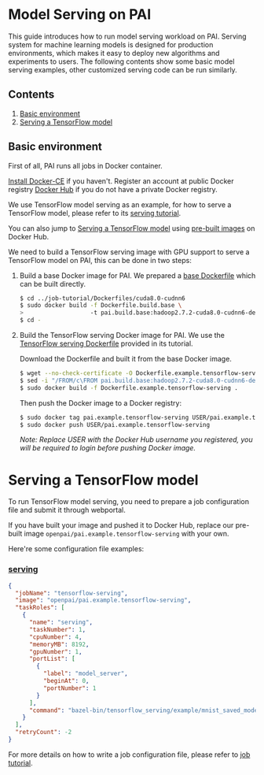 <!--
  Copyright (c) Microsoft Corporation
  All rights reserved.

  MIT License

  Permission is hereby granted, free of charge, to any person obtaining a copy of this software and associated
  documentation files (the "Software"), to deal in the Software without restriction, including without limitation
  the rights to use, copy, modify, merge, publish, distribute, sublicense, and/or sell copies of the Software, and
  to permit persons to whom the Software is furnished to do so, subject to the following conditions:
  The above copyright notice and this permission notice shall be included in all copies or substantial portions of the Software.

  THE SOFTWARE IS PROVIDED *AS IS*, WITHOUT WARRANTY OF ANY KIND, EXPRESS OR IMPLIED, INCLUDING
  BUT NOT LIMITED TO THE WARRANTIES OF MERCHANTABILITY, FITNESS FOR A PARTICULAR PURPOSE AND
  NONINFRINGEMENT. IN NO EVENT SHALL THE AUTHORS OR COPYRIGHT HOLDERS BE LIABLE FOR ANY CLAIM,
  DAMAGES OR OTHER LIABILITY, WHETHER IN AN ACTION OF CONTRACT, TORT OR OTHERWISE, ARISING FROM,
  OUT OF OR IN CONNECTION WITH THE SOFTWARE OR THE USE OR OTHER DEALINGS IN THE SOFTWARE.
-->


# Model Serving on PAI

This guide introduces how to run model serving workload on PAI.
Serving system for machine learning models is designed for production environments, which makes it easy to deploy new algorithms and experiments to users.
The following contents show some basic model serving examples, other customized serving code can be run similarly.


## Contents

1. [Basic environment](#basic-environment)
2. [Serving a TensorFlow model](#serving-a-tensorflow-model)


## Basic environment

First of all, PAI runs all jobs in Docker container.

[Install Docker-CE](https://docs.docker.com/install/linux/docker-ce/ubuntu/) if you haven't. Register an account at public Docker registry [Docker Hub](https://hub.docker.com/) if you do not have a private Docker registry.

We use TensorFlow model serving as an example, for how to serve a TensorFlow model, please refer to its [serving tutorial](https://www.tensorflow.org/serving/serving_basic).

You can also jump to [Serving a TensorFlow model](#serving-a-tensorflow-model) using [pre-built images](https://hub.docker.com/r/openpai/pai.example.tensorflow-serving/) on Docker Hub.

We need to build a TensorFlow serving image with GPU support to serve a TensorFlow model on PAI, this can be done in two steps:

1. Build a base Docker image for PAI. We prepared a [base Dockerfile](../../job-tutorial/Dockerfiles/cuda8.0-cudnn6/Dockerfile.build.base) which can be built directly.

    ```bash
    $ cd ../job-tutorial/Dockerfiles/cuda8.0-cudnn6
    $ sudo docker build -f Dockerfile.build.base \
    >                   -t pai.build.base:hadoop2.7.2-cuda8.0-cudnn6-devel-ubuntu16.04 .
    $ cd -
    ```

2. Build the TensorFlow serving Docker image for PAI. We use the [TensorFlow serving Dockerfile](https://github.com/tensorflow/serving/blob/master/tensorflow_serving/tools/docker/Dockerfile.devel-gpu) provided in its tutorial.

    Download the Dockerfile and built it from the base Docker image.

    ```bash
    $ wget --no-check-certificate -O Dockerfile.example.tensorflow-serving https://raw.githubusercontent.com/tensorflow/serving/master/tensorflow_serving/tools/docker/Dockerfile.devel-gpu
    $ sed -i "/FROM/c\FROM pai.build.base:hadoop2.7.2-cuda8.0-cudnn6-devel-ubuntu16.04" Dockerfile.example.tensorflow-serving
    $ sudo docker build -f Dockerfile.example.tensorflow-serving .
    ```

    Then push the Docker image to a Docker registry:

    ```bash
    $ sudo docker tag pai.example.tensorflow-serving USER/pai.example.tensorflow-serving
    $ sudo docker push USER/pai.example.tensorflow-serving
    ```
    *Note: Replace USER with the Docker Hub username you registered, you will be required to login before pushing Docker image.*


# Serving a TensorFlow model

To run TensorFlow model serving, you need to prepare a job configuration file and submit it through webportal.

If you have built your image and pushed it to Docker Hub, replace our pre-built image `openpai/pai.example.tensorflow-serving` with your own.

Here're some configuration file examples:

### [serving](https://www.tensorflow.org/serving/serving_basic)
```json
{
  "jobName": "tensorflow-serving",
  "image": "openpai/pai.example.tensorflow-serving",
  "taskRoles": [
    {
      "name": "serving",
      "taskNumber": 1,
      "cpuNumber": 4,
      "memoryMB": 8192,
      "gpuNumber": 1,
      "portList": [
        {
          "label": "model_server",
          "beginAt": 0,
          "portNumber": 1
        }
      ],
      "command": "bazel-bin/tensorflow_serving/example/mnist_saved_model /tmp/mnist_model && while :; do tensorflow_model_server --port=$PAI_CONTAINER_HOST_model_server_PORT_LIST --model_name=mnist --model_base_path=/tmp/mnist_model; done"
    }
  ],
  "retryCount": -2
}
```

For more details on how to write a job configuration file, please refer to [job tutorial](../../job-tutorial/README.md#json-config-file-for-job-submission).
